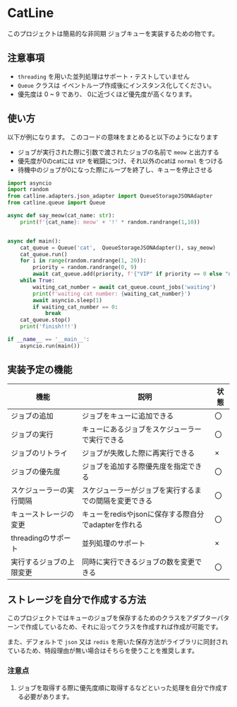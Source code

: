 # CatLine

このプロジェクトは簡易的な非同期 ジョブキューを実装するための物です。

## 注意事項

- `threading` を用いた並列処理はサポート・テストしていません
- `Queue` クラスは イベントループ作成後にインスタンス化してください。
- 優先度は 0 ~ 9 であり、 0に近づくほど優先度が高くなります。

## 使い方

以下が例になります。
このコードの意味をまとめると以下のようになります
- ジョブが実行された際に引数で渡されたジョブの名前で `meow` と出力する
- 優先度が0のcatには `VIP` を戦闘につけ、それ以外のcatは `normal` をつける
- 待機中のジョブが0になった際にループを終了し、キューを停止させる


```py
import asyncio
import random
from catline.adapters.json_adapter import QueueStorageJSONAdapter
from catline.queue import Queue

async def say_meow(cat_name: str):
    print(f'{cat_name}: meow' + '!' * random.randrange(1,10))


async def main():
    cat_queue = Queue('cat',  QueueStorageJSONAdapter(), say_meow)
    cat_queue.run()
    for i in range(random.randrange(1, 20)):
        priority = random.randrange(0, 9)
        await cat_queue.add(priority, f'{"VIP" if priority == 0 else "normal"} cat{i}') # type: ignore
    while True:
        waiting_cat_number = await cat_queue.count_jobs('waiting')
        print(f'waiting cat number: {waiting_cat_number}')
        await asyncio.sleep(1)
        if waiting_cat_number == 0:
            break
    cat_queue.stop()
    print('finish!!!')

if __name__ == '__main__':
    asyncio.run(main())

```

## 実装予定の機能

|機能|説明|状態|
|---|---|---|
|ジョブの追加|ジョブをキューに追加できる|〇|
|ジョブの実行|キューにあるジョブをスケジューラーで実行できる|〇|
|ジョブのリトライ|ジョブが失敗した際に再実行できる|×|
|ジョブの優先度|ジョブを追加する際優先度を指定できる|〇|
|スケジューラーの実行間隔|スケジューラーがジョブを実行するまでの間隔を変更できる|〇|
|キューストレージの変更|キューをredisやjsonに保存する際自分でadapterを作れる|〇|
|threadingのサポート|並列処理のサポート|×|
|実行するジョブの上限変更|同時に実行できるジョブの数を変更できる|〇|

## ストレージを自分で作成する方法

このプロジェクトではキューのジョブを保存するためのクラスをアダプターパターンで作成しているため、それに沿ってクラスを作成すれば作成が可能です。

また、デフォルトで `json` 又は `redis` を用いた保存方法がライブラリに同封されているため、特段理由が無い場合はそちらを使うことを推奨します。

### 注意点

1. ジョブを取得する際に優先度順に取得するなどといった処理を自分で作成する必要があります。


